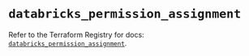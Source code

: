 # `databricks_permission_assignment`

Refer to the Terraform Registry for docs: [`databricks_permission_assignment`](https://registry.terraform.io/providers/databricks/databricks/1.81.1/docs/resources/permission_assignment).
